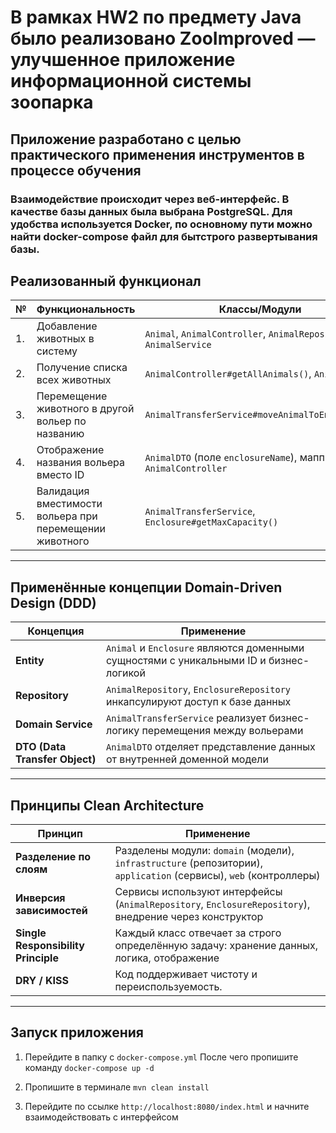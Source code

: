 # В рамках HW2 по предмету Java было реализовано ZooImproved — улучшенное приложение информационной системы зоопарка
## Приложение разработано с целью практического применения инструментов в процессе обучения
### Взаимодействие происходит через веб-интерфейс. В качестве базы данных была выбрана PostgreSQL. Для удобства используется Docker, по основному пути можно найти docker-compose файл для бытстрого развертывания базы.


## Реализованный функционал

| №  | Функциональность                                       | Классы/Модули                                                        |
|----|--------------------------------------------------------|----------------------------------------------------------------------|
| 1. | Добавление животных в систему                          | `Animal`, `AnimalController`, `AnimalRepository`, `AnimalService`   |
| 2. | Получение списка всех животных                         | `AnimalController#getAllAnimals()`, `AnimalDTO`                     |
| 3. | Перемещение животного в другой вольер по названию      | `AnimalTransferService#moveAnimalToEnclosure()`                     |
| 4. | Отображение названия вольера вместо ID                 | `AnimalDTO` (поле `enclosureName`), маппинг в `AnimalController`    |
| 5. | Валидация вместимости вольера при перемещении животного | `AnimalTransferService`, `Enclosure#getMaxCapacity()`               |

---

## Применённые концепции Domain-Driven Design (DDD)

| Концепция                   | Применение                                                                                 |
|----------------------------|--------------------------------------------------------------------------------------------|
| **Entity**                 | `Animal` и `Enclosure` являются доменными сущностями с уникальными ID и бизнес-логикой     |
| **Repository**            | `AnimalRepository`, `EnclosureRepository` инкапсулируют доступ к базе данных               |
| **Domain Service**         | `AnimalTransferService` реализует бизнес-логику перемещения между вольерами               |
| **DTO (Data Transfer Object)** | `AnimalDTO` отделяет представление данных от внутренней доменной модели                  |

---

## Принципы Clean Architecture

| Принцип                          | Применение                                                                                              |
|----------------------------------|---------------------------------------------------------------------------------------------------------|
| **Разделение по слоям**         | Разделены модули: `domain` (модели), `infrastructure` (репозитории), `application` (сервисы), `web` (контроллеры) |
| **Инверсия зависимостей**       | Сервисы используют интерфейсы (`AnimalRepository`, `EnclosureRepository`), внедрение через конструктор |
| **Single Responsibility Principle** | Каждый класс отвечает за строго определённую задачу: хранение данных, логика, отображение             |
| **DRY / KISS**                  | Код поддерживает чистоту и переиспользуемость.                                                          |

---

##  Запуск приложения

1. Перейдите в папку с `docker-compose.yml` После чего пропишите команду `docker-compose up -d`

2. Пропишите в терминале `mvn clean install`

3. Перейдите по ссылке `http://localhost:8080/index.html` и начните взаимодействовать с интерфейсом 
